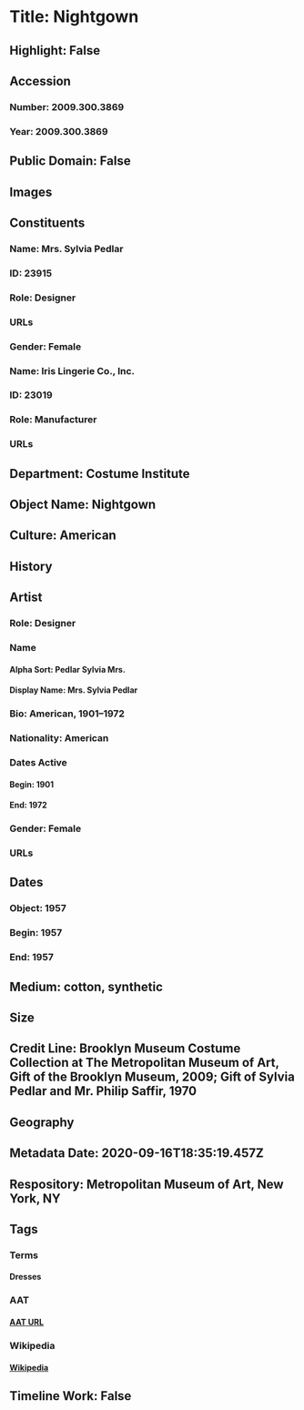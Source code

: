 # Title: Nightgown
## Highlight: False
## Accession
### Number: 2009.300.3869
### Year: 2009.300.3869
## Public Domain: False
## Images
## Constituents
### Name: Mrs. Sylvia Pedlar
### ID: 23915
### Role: Designer
### URLs
### Gender: Female
### Name: Iris Lingerie Co., Inc.
### ID: 23019
### Role: Manufacturer
### URLs
## Department: Costume Institute
## Object Name: Nightgown
## Culture: American
## History
## Artist
### Role: Designer
### Name
#### Alpha Sort: Pedlar Sylvia Mrs.
#### Display Name: Mrs. Sylvia Pedlar
### Bio: American, 1901–1972
### Nationality: American
### Dates Active
#### Begin: 1901
#### End: 1972
### Gender: Female
### URLs
## Dates
### Object: 1957
### Begin: 1957
### End: 1957
## Medium: cotton, synthetic
## Size
## Credit Line: Brooklyn Museum Costume Collection at The Metropolitan Museum of Art, Gift of the Brooklyn Museum, 2009; Gift of Sylvia Pedlar and Mr. Philip Saffir, 1970
## Geography
## Metadata Date: 2020-09-16T18:35:19.457Z
## Respository: Metropolitan Museum of Art, New York, NY
## Tags
### Terms
#### Dresses
### AAT
#### [AAT URL](http://vocab.getty.edu/page/aat/300046159)
### Wikipedia
#### [Wikipedia]()
## Timeline Work: False